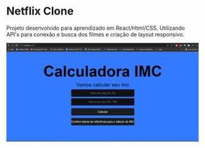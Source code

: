 # Netflix Clone

Projeto desenvolvido para aprendizado em React/Html/CSS.
Utilizando API's para conexão e busca dos filmes e criação de layout responsivo.

![Gif](https://github.com/krachliwski/imc/blob/master/IMC.gif)
